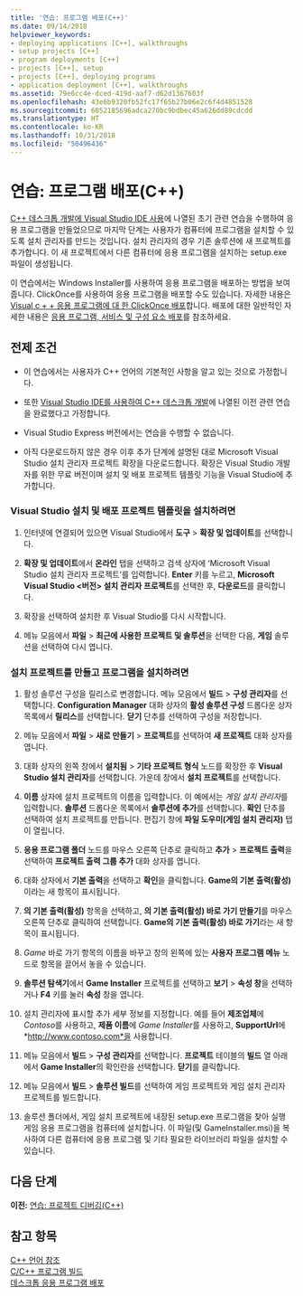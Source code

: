 ```yaml
---
title: '연습: 프로그램 배포(C++)'
ms.date: 09/14/2018
helpviewer_keywords:
- deploying applications [C++], walkthroughs
- setup projects [C++]
- program deployments [C++]
- projects [C++], setup
- projects [C++], deploying programs
- application deployment [C++], walkthroughs
ms.assetid: 79e6cc4e-dced-419d-aaf7-d62d1367603f
ms.openlocfilehash: 43e6b9320fb52fc17f65b27b06e2c6f4d4851528
ms.sourcegitcommit: 6052185696adca270bc9bdbec45a626dd89cdcdd
ms.translationtype: HT
ms.contentlocale: ko-KR
ms.lasthandoff: 10/31/2018
ms.locfileid: "50496436"
---
```

# <a name="walkthrough-deploying-your-program-c"></a>연습: 프로그램 배포(C++)

[C++ 데스크톱 개발에 Visual Studio IDE 사용](../ide/using-the-visual-studio-ide-for-cpp-desktop-development.md)에 나열된 초기 관련 연습을 수행하여 응용 프로그램을 만들었으므로 마지막 단계는 사용자가 컴퓨터에 프로그램을 설치할 수 있도록 설치 관리자를 만드는 것입니다. 설치 관리자의 경우 기존 솔루션에 새 프로젝트를 추가합니다. 이 새 프로젝트에서 다른 컴퓨터에 응용 프로그램을 설치하는 setup.exe 파일이 생성됩니다.

이 연습에서는 Windows Installer를 사용하여 응용 프로그램을 배포하는 방법을 보여 줍니다. ClickOnce를 사용하여 응용 프로그램을 배포할 수도 있습니다. 자세한 내용은 [Visual c + + 응용 프로그램에 대 한 ClickOnce 배포](../ide/clickonce-deployment-for-visual-cpp-applications.md)합니다. 배포에 대한 일반적인 자세한 내용은 [응용 프로그램, 서비스 및 구성 요소 배포](/visualstudio/deployment/deploying-applications-services-and-components)를 참조하세요.

## <a name="prerequisites"></a>전제 조건

- 이 연습에서는 사용자가 C++ 언어의 기본적인 사항을 알고 있는 것으로 가정합니다.

- 또한 [Visual Studio IDE를 사용하여 C++ 데스크톱 개발](../ide/using-the-visual-studio-ide-for-cpp-desktop-development.md)에 나열된 이전 관련 연습을 완료했다고 가정합니다.

- Visual Studio Express 버전에서는 연습을 수행할 수 없습니다.

- 아직 다운로드하지 않은 경우 이후 추가 단계에 설명된 대로 Microsoft Visual Studio 설치 관리자 프로젝트 확장을 다운로드합니다. 확장은 Visual Studio 개발자를 위한 무료 버전이며 설치 및 배포 프로젝트 템플릿 기능을 Visual Studio에 추가합니다.

### <a name="to-install-the-visual-studio-setup-and-deployment-project-template"></a>Visual Studio 설치 및 배포 프로젝트 템플릿을 설치하려면

1. 인터넷에 연결되어 있으면 Visual Studio에서 **도구** >  **확장 및 업데이트**를 선택합니다.

1. **확장 및 업데이트**에서 **온라인** 탭을 선택하고 검색 상자에 ‘Microsoft Visual Studio 설치 관리자 프로젝트’를 입력합니다. **Enter** 키를 누르고, **Microsoft Visual Studio \<버전> 설치 관리자 프로젝트**를 선택한 후, **다운로드**를 클릭합니다.

1. 확장을 선택하여 설치한 후 Visual Studio를 다시 시작합니다.

1. 메뉴 모음에서 **파일** > **최근에 사용한 프로젝트 및 솔루션**을 선택한 다음, **게임** 솔루션을 선택하여 다시 엽니다.

### <a name="to-create-a-setup-project-and-install-your-program"></a>설치 프로젝트를 만들고 프로그램을 설치하려면

1. 활성 솔루션 구성을 릴리스로 변경합니다. 메뉴 모음에서 **빌드** > **구성 관리자**를 선택합니다. **Configuration Manager** 대화 상자의 **활성 솔루션 구성** 드롭다운 상자 목록에서 **릴리스**를 선택합니다. **닫기** 단추를 선택하여 구성을 저장합니다.

1. 메뉴 모음에서 **파일** > **새로 만들기** > **프로젝트**를 선택하여 **새 프로젝트** 대화 상자를 엽니다.

1. 대화 상자의 왼쪽 창에서 **설치됨** > **기타 프로젝트 형식** 노드를 확장한 후 **Visual Studio 설치 관리자**를 선택합니다. 가운데 창에서 **설치 프로젝트**를 선택합니다.

1. **이름** 상자에 설치 프로젝트의 이름을 입력합니다. 이 예에서는 *게임 설치 관리자*를 입력합니다. **솔루션** 드롭다운 목록에서 **솔루션에 추가**를 선택합니다. **확인** 단추를 선택하여 설치 프로젝트를 만듭니다. 편집기 창에 **파일 도우미(게임 설치 관리자)** 탭이 열립니다.

1. **응용 프로그램 폴더** 노드를 마우스 오른쪽 단추로 클릭하고 **추가** > **프로젝트 출력**을 선택하여 **프로젝트 출력 그룹 추가** 대화 상자를 엽니다.

1. 대화 상자에서 **기본 출력**을 선택하고 **확인**을 클릭합니다. **Game의 기본 출력(활성)** 이라는 새 항목이 표시됩니다.

1. **의 기본 출력(활성)** 항목을 선택하고, **의 기본 출력(활성) 바로 가기 만들기**를 마우스 오른쪽 단추로 클릭하여 선택합니다. **Game의 기본 출력(활성) 바로 가기**라는 새 항목이 표시됩니다.

1. *Game* 바로 가기 항목의 이름을 바꾸고 창의 왼쪽에 있는 **사용자 프로그램 메뉴** 노드로 항목을 끌어서 놓을 수 있습니다.

1. **솔루션 탐색기**에서 **Game Installer** 프로젝트를 선택하고 **보기** > **속성 창**을 선택하거나 **F4** 키를 눌러 **속성** 창을 엽니다.

1. 설치 관리자에 표시할 추가 세부 정보를 지정합니다.  예를 들어 **제조업체**에 *Contoso*를 사용하고, **제품 이름**에 *Game Installer*를 사용하고, **SupportUrl**에 *http://www.contoso.com*을 사용합니다.

1. 메뉴 모음에서 **빌드** > **구성 관리자**를 선택합니다. **프로젝트** 테이블의 **빌드** 열 아래에서 **Game Installer**의 확인란을 선택합니다. **닫기**를 클릭합니다.

1. 메뉴 모음에서 **빌드** > **솔루션 빌드**를 선택하여 게임 프로젝트와 게임 설치 관리자 프로젝트를 빌드합니다.

1. 솔루션 폴더에서, 게임 설치 프로젝트에 내장된 setup.exe 프로그램을 찾아 실행 게임 응용 프로그램을 컴퓨터에 설치합니다. 이 파일(및 GameInstaller.msi)을 복사하여 다른 컴퓨터에 응용 프로그램 및 기타 필요한 라이브러리 파일을 설치할 수 있습니다.

## <a name="next-steps"></a>다음 단계

**이전:** [연습: 프로젝트 디버깅(C++)](../ide/walkthrough-debugging-a-project-cpp.md)<br/>

## <a name="see-also"></a>참고 항목

[C++ 언어 참조](../cpp/cpp-language-reference.md)<br/>
[C/C++ 프로그램 빌드](../build/building-c-cpp-programs.md)<br/>
[데스크톱 응용 프로그램 배포](../ide/deploying-native-desktop-applications-visual-cpp.md)<br/>
